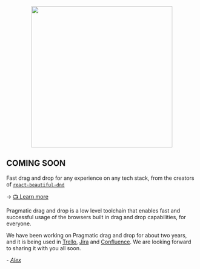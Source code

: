 

<div align="center">
<picture>
  <source media="(prefers-color-scheme: dark)" srcset="https://github.com/alexreardon/files/assets/2182637/4405f071-4d88-4ad7-bcc0-a050420f3f3e" height="372px" width="372px" aria-label="Pragmatic drag and drop logo">
  <img src="https://github.com/alexreardon/files/assets/2182637/9e57e0bb-aa9b-4552-affa-59aecf70bfc0" height="372px" width="372px" aria-label="Pragmatic drag and drop logo">
</picture>
</div>

## COMING SOON

Fast drag and drop for any experience on any tech stack, from the creators of [`react-beautiful-dnd`](https://github.com/atlassian/react-beautiful-dnd)

→ [📺 Learn more](https://www.youtube.com/watch?v=5SQkOyzZLHM)

Pragmatic drag and drop is a low level toolchain that enables fast and successful usage of the browsers built in drag and drop capabilities, for everyone.

We have been working on Pragmatic drag and drop for about two years, and it is being used in [Trello](https://trello.com), [Jira](https://www.atlassian.com/software/jira) and [Confluence](https://www.atlassian.com/software/confluence). We are looking forward to sharing it with you all soon.

_- [Alex](https://twitter.com/alexandereardon)_
